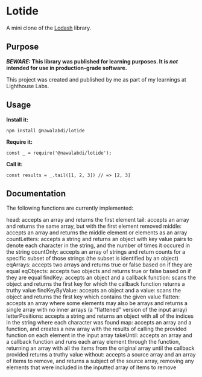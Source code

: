 # Lotide

A mini clone of the [Lodash](https://lodash.com) library.

## Purpose

**_BEWARE:_ This library was published for learning purposes. It is _not_ intended for use in production-grade software.**

This project was created and published by me as part of my learnings at Lighthouse Labs. 

## Usage

**Install it:**

`npm install @nawalabdi/lotide`

**Require it:**

`const _ = require('@nawalabdi/lotide');`

**Call it:**

`const results = _.tail([1, 2, 3]) // => [2, 3]`

## Documentation

The following functions are currently implemented:

head: accepts an array and returns the first element
tail: accepts an array and returns the same array, but with the first element removed
middle: accepts an array and returns the middle element or elements as an array
countLetters: accepts a string and returns an object with key value pairs to denote each character in the string, and the number of times it occured in the string
countOnly: accepts an array of strings and return counts for a specific subset of those strings (the subset is identified by an object)
eqArrays: accepts two arrays and returns true or false based on if they are equal
eqObjects: accepts two objects and returns true or false based on if they are equal
findKey: accepts an object and a callback function: scans the object and returns the first key for which the callback function returns a truthy value
findKeyByValue: accepts an object and a value: scans the object and returns the first key which contains the given value
flatten: accepts an array where some elements may also be arrays and returns a single array with no inner arrays (a "flattened" version of the input array)
letterPositions: accepts a string and returns an object with all of the indices in the string where each character was found
map: accepts an array and a function, and creates a new array with the results of calling the provided function on each element in the input array
takeUntil: accepts an array and a callback function and runs each array element through the function, returning an array with all the items from the original array until the callback provided returns a truthy value
without: accepts a source array and an array of items to remove, and returns a subject of the source array, removing any elements that were included in the inputted array of items to remove
